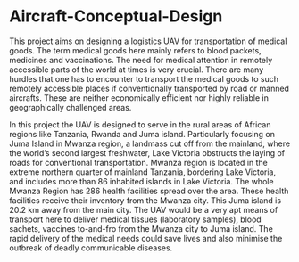 # Aircraft-Conceptual-Design

This project aims on designing a logistics UAV for transportation of medical goods. The term medical goods here mainly refers to blood packets, medicines and vaccinations. The need for medical attention in remotely accessible parts of the world at times is very crucial. There are many hurdles that one has to encounter to transport the medical goods to such remotely accessible places if conventionally transported by road or manned aircrafts. These are neither economically efficient nor highly reliable in geographically challenged areas.

In this project the UAV is designed to serve in the rural areas of African regions like Tanzania, Rwanda and Juma island. Particularly focusing on Juma Island in Mwanza region, a landmass cut off from the mainland, where the world’s second largest freshwater, Lake Victoria obstructs the laying of roads for conventional transportation. Mwanza region is located in the extreme northern quarter of mainland Tanzania, bordering Lake Victoria, and includes more than 86 inhabited islands in Lake Victoria. The whole Mwanza Region has 286 health facilities spread over the area. These health facilities receive their inventory from the Mwanza city. This Juma island is 20.2 km away from the main city. The UAV would be a very apt means of transport here to deliver medical tissues (laboratory samples), blood sachets, vaccines to-and-fro from the Mwanza city to Juma island. The rapid delivery of the medical needs could save lives and also minimise the outbreak of deadly communicable diseases.
